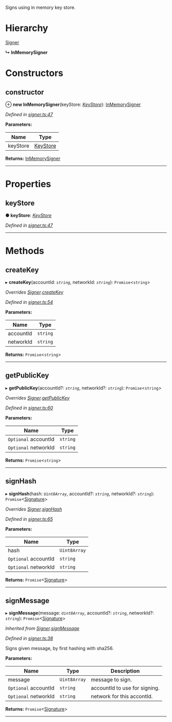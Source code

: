 

Signs using in memory key store.

# Hierarchy

 [Signer](_signer_.signer.md)

**↳ InMemorySigner**

# Constructors

<a id="constructor"></a>

##  constructor

⊕ **new InMemorySigner**(keyStore: *[KeyStore](_key_stores_keystore_.keystore.md)*): [InMemorySigner](_signer_.inmemorysigner.md)

*Defined in [signer.ts:47](https://github.com/nearprotocol/nearlib/blob/b17214a/src.ts/signer.ts#L47)*

**Parameters:**

| Name | Type |
| ------ | ------ |
| keyStore | [KeyStore](_key_stores_keystore_.keystore.md) |

**Returns:** [InMemorySigner](_signer_.inmemorysigner.md)

___

# Properties

<a id="keystore"></a>

##  keyStore

**● keyStore**: *[KeyStore](_key_stores_keystore_.keystore.md)*

*Defined in [signer.ts:47](https://github.com/nearprotocol/nearlib/blob/b17214a/src.ts/signer.ts#L47)*

___

# Methods

<a id="createkey"></a>

##  createKey

▸ **createKey**(accountId: *`string`*, networkId: *`string`*): `Promise`<`string`>

*Overrides [Signer](_signer_.signer.md).[createKey](_signer_.signer.md#createkey)*

*Defined in [signer.ts:54](https://github.com/nearprotocol/nearlib/blob/b17214a/src.ts/signer.ts#L54)*

**Parameters:**

| Name | Type |
| ------ | ------ |
| accountId | `string` |
| networkId | `string` |

**Returns:** `Promise`<`string`>

___
<a id="getpublickey"></a>

##  getPublicKey

▸ **getPublicKey**(accountId?: *`string`*, networkId?: *`string`*): `Promise`<`string`>

*Overrides [Signer](_signer_.signer.md).[getPublicKey](_signer_.signer.md#getpublickey)*

*Defined in [signer.ts:60](https://github.com/nearprotocol/nearlib/blob/b17214a/src.ts/signer.ts#L60)*

**Parameters:**

| Name | Type |
| ------ | ------ |
| `Optional` accountId | `string` |
| `Optional` networkId | `string` |

**Returns:** `Promise`<`string`>

___
<a id="signhash"></a>

##  signHash

▸ **signHash**(hash: *`Uint8Array`*, accountId?: *`string`*, networkId?: *`string`*): `Promise`<[Signature](../interfaces/_utils_key_pair_.signature.md)>

*Overrides [Signer](_signer_.signer.md).[signHash](_signer_.signer.md#signhash)*

*Defined in [signer.ts:65](https://github.com/nearprotocol/nearlib/blob/b17214a/src.ts/signer.ts#L65)*

**Parameters:**

| Name | Type |
| ------ | ------ |
| hash | `Uint8Array` |
| `Optional` accountId | `string` |
| `Optional` networkId | `string` |

**Returns:** `Promise`<[Signature](../interfaces/_utils_key_pair_.signature.md)>

___
<a id="signmessage"></a>

##  signMessage

▸ **signMessage**(message: *`Uint8Array`*, accountId?: *`string`*, networkId?: *`string`*): `Promise`<[Signature](../interfaces/_utils_key_pair_.signature.md)>

*Inherited from [Signer](_signer_.signer.md).[signMessage](_signer_.signer.md#signmessage)*

*Defined in [signer.ts:38](https://github.com/nearprotocol/nearlib/blob/b17214a/src.ts/signer.ts#L38)*

Signs given message, by first hashing with sha256.

**Parameters:**

| Name | Type | Description |
| ------ | ------ | ------ |
| message | `Uint8Array` |  message to sign. |
| `Optional` accountId | `string` |  accountId to use for signing. |
| `Optional` networkId | `string` |  network for this accontId. |

**Returns:** `Promise`<[Signature](../interfaces/_utils_key_pair_.signature.md)>

___

